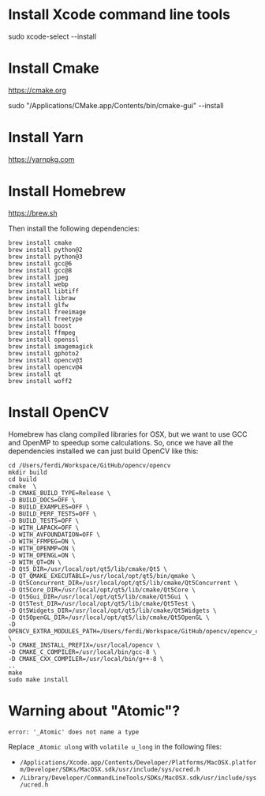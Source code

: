 # Install Xcode command line tools

sudo xcode-select --install



# Install Cmake

https://cmake.org

sudo "/Applications/CMake.app/Contents/bin/cmake-gui" --install



# Install Yarn

https://yarnpkg.com



# Install Homebrew

https://brew.sh

Then install the following dependencies:

```
brew install cmake
brew install python@2
brew install python@3
brew install gcc@6
brew install gcc@8
brew install jpeg
brew install webp
brew install libtiff
brew install libraw
brew install glfw
brew install freeimage
brew install freetype
brew install boost
brew install ffmpeg
brew install openssl
brew install imagemagick
brew install gphoto2
brew install opencv@3
brew install opencv@4
brew install qt
brew install woff2
```



# Install OpenCV

Homebrew has clang compiled libraries for OSX, but we want to use GCC and OpenMP to speedup some calculations.
So, once we have all the dependencies installed we can just build OpenCV like this:

```
cd /Users/ferdi/Workspace/GitHub/opencv/opencv
mkdir build
cd build
cmake  \
-D CMAKE_BUILD_TYPE=Release \
-D BUILD_DOCS=OFF \
-D BUILD_EXAMPLES=OFF \
-D BUILD_PERF_TESTS=OFF \
-D BUILD_TESTS=OFF \
-D WITH_LAPACK=OFF \
-D WITH_AVFOUNDATION=OFF \
-D WITH_FFMPEG=ON \
-D WITH_OPENMP=ON \
-D WITH_OPENGL=ON \
-D WITH_QT=ON \
-D Qt5_DIR=/usr/local/opt/qt5/lib/cmake/Qt5 \
-D QT_QMAKE_EXECUTABLE=/usr/local/opt/qt5/bin/qmake \
-D Qt5Concurrent_DIR=/usr/local/opt/qt5/lib/cmake/Qt5Concurrent \
-D Qt5Core_DIR=/usr/local/opt/qt5/lib/cmake/Qt5Core \
-D Qt5Gui_DIR=/usr/local/opt/qt5/lib/cmake/Qt5Gui \
-D Qt5Test_DIR=/usr/local/opt/qt5/lib/cmake/Qt5Test \
-D Qt5Widgets_DIR=/usr/local/opt/qt5/lib/cmake/Qt5Widgets \
-D Qt5OpenGL_DIR=/usr/local/opt/qt5/lib/cmake/Qt5OpenGL \
-D OPENCV_EXTRA_MODULES_PATH=/Users/ferdi/Workspace/GitHub/opencv/opencv_contrib/modules \
-D CMAKE_INSTALL_PREFIX=/usr/local/opencv \
-D CMAKE_C_COMPILER=/usr/local/bin/gcc-8 \
-D CMAKE_CXX_COMPILER=/usr/local/bin/g++-8 \
..
make
sudo make install
```



# Warning about "Atomic"?

`error: '_Atomic' does not name a type`

Replace `_Atomic ulong` with `volatile u_long` in the following files:

- `/Applications/Xcode.app/Contents/Developer/Platforms/MacOSX.platform/Developer/SDKs/MacOSX.sdk/usr/include/sys/ucred.h`
- `/Library/Developer/CommandLineTools/SDKs/MacOSX.sdk/usr/include/sys/ucred.h`



